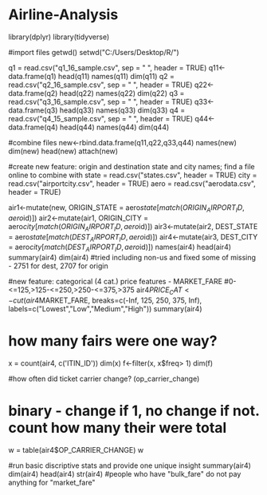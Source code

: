 # Airline-Analysis

library(dplyr)
library(tidyverse)

#import files
getwd()
setwd("C:/Users/Desktop/R/")

q1 = read.csv("q1_16_sample.csv", sep = " ", header = TRUE)
q11<-data.frame(q1)
head(q11)
names(q11)
dim(q11)
q2 = read.csv("q2_16_sample.csv", sep = " ", header = TRUE)
q22<-data.frame(q2)
head(q22)
names(q22)
dim(q22)
q3 = read.csv("q3_16_sample.csv", sep = " ", header = TRUE)
q33<-data.frame(q3)
head(q33)
names(q33)
dim(q33)
q4 = read.csv("q4_15_sample.csv", sep = " ", header = TRUE)
q44<-data.frame(q4)
head(q44)
names(q44)
dim(q44)

#combine files
new<-rbind.data.frame(q11,q22,q33,q44)
names(new)
dim(new)
head(new)
attach(new)

#create new feature: origin and destination state and city names; find a file online to combine with
state = read.csv("states.csv", header = TRUE)
city = read.csv("airportcity.csv", header = TRUE)
aero = read.csv("aerodata.csv", header = TRUE)

air1<-mutate(new, ORIGIN_STATE = aero$state[match(ORIGIN_AIRPORT_ID, aero$id)])
air2<-mutate(air1, ORIGIN_CITY = aero$city[match(ORIGIN_AIRPORT_ID, aero$id)])
air3<-mutate(air2, DEST_STATE = aero$state[match(DEST_AIRPORT_ID, aero$id)])
air4<-mutate(air3, DEST_CITY = aero$city[match(DEST_AIRPORT_ID, aero$id)])
names(air4)
head(air4)
summary(air4)
dim(air4)
#tried including non-us and fixed some of missing - 2751 for dest, 2707 for origin

#new feature: categorical (4 cat.) price features - MARKET_FARE
#0-<=125,>125-<=250,>250-<=375,>375
air4$PRICE_CAT <- cut(air4$MARKET_FARE,
                     breaks=c(-Inf, 125, 250, 375, Inf),
                     labels=c("Lowest","Low","Medium","High"))
summary(air4)

# how many fairs were one way?
x = count(air4, c('ITIN_ID'))
dim(x)
f<-filter(x, x$freq> 1)
dim(f)

#how often did ticket carrier change? (op_carrier_change)
# binary - change if 1, no change if not. count how many their were total
w = table(air4$OP_CARRIER_CHANGE)
w

#run basic discriptive stats and provide one unique insight
summary(air4)
dim(air4)
head(air4)
str(air4)
#people who have "bulk_fare" do not pay anything for "market_fare" 

